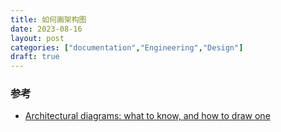 ```yaml
---
title: 如何画架构图
date: 2023-08-16
layout: post
categories: ["documentation","Engineering","Design"]
draft: true
---
```




### 参考

- [Architectural diagrams: what to know, and how to draw one](https://nulab.com/learn/software-development/architectural-diagrams-what-to-know-and-how-to-draw-one/)

